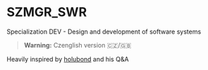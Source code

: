 # SZMGR_SWR

Specialization DEV - Design and development of software systems

> **Warning:** Czenglish version 🇨🇿/🇬🇧

Heavily inspired by [holubond](https://github.com/holubond/szmgr) and his Q&A
